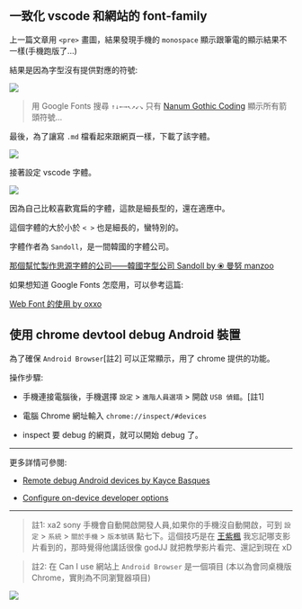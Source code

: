 
## 一致化 vscode 和網站的 font-family

上一篇文章用 `<pre>` 畫圖，結果發現手機的 `monospace` 顯示跟筆電的顯示結果不一樣(手機跑版了...)

結果是因為字型沒有提供對應的符號:

![](assets/images/2022-03-27-23-11-59.png)

> 用 Google Fonts 搜尋 `↑↓←→↖↗↙↘` 只有 [Nanum Gothic Coding](https://fonts.google.com/specimen/Nanum+Gothic+Coding?category=Monospace&preview.text=%E2%86%91%E2%86%93%E2%86%90%E2%86%92%E2%86%96%E2%86%97%E2%86%99%E2%86%98&preview.text_type=custom) 顯示所有箭頭符號...

最後，為了讓寫 `.md` 檔看起來跟網頁一樣，下載了該字體。

![](assets/images/2022-03-28-00-00-32.png)

接著設定 vscode 字體。

![](assets/images/2022-03-27-23-18-44.png)

因為自己比較喜歡寬扁的字體，這款是細長型的，還在適應中。

這個字體的大於小於 `< >` 也是細長的，蠻特別的。

字體作者為 `Sandoll`，是一間韓國的字體公司。

[那個幫忙製作思源字體的公司——韓國字型公司 Sandoll by ⦿ 曼努 manzoo](https://medium.com/koom/profile-003-981476689afc)

如果想知道 Google Fonts 怎麼用，可以參考這篇:

[Web Font 的使用 by oxxo](https://www.oxxostudio.tw/articles/201406/css-web-font.html)

## 使用 chrome devtool debug Android 裝置

為了確保 `Android Browser`[註2] 可以正常顯示，用了 chrome 提供的功能。

操作步驟:

* 手機連接電腦後，手機選擇 `設定` > `進階人員選項` > 開啟 `USB 偵錯`。[註1]

* 電腦 Chrome 網址輸入 `chrome://inspect/#devices`

* inspect 要 debug 的網頁，就可以開始 debug 了。

---

更多詳情可參閱:

* [Remote debug Android devices by Kayce Basques](https://developer.chrome.com/docs/devtools/remote-debugging/)

* [Configure on-device developer options](https://developer.android.com/studio/debug/dev-options)

---

> 註1: xa2 sony 手機會自動開啟開發人員,如果你的手機沒自動開啟，可到 `設定` > `系統` > `關於手機` > `版本號碼` 點七下。這個技巧是在 [王紫楓](https://www.youtube.com/watch?v=8WuLsAFnOuc&list=PLhxdaTcUMi3lKmlyVVcWdeMsoyRPcyRLI) 我忘記哪支影片看到的，那時覺得他講話很像 godJJ 就把教學影片看完、還記到現在 xD

> 註2: 在 Can I use 網站上 `Android Browser` 是一個項目 (本以為會同桌機版 Chrome，實則為不同瀏覽器項目)

![](assets/images/2022-03-27-23-28-23.png)